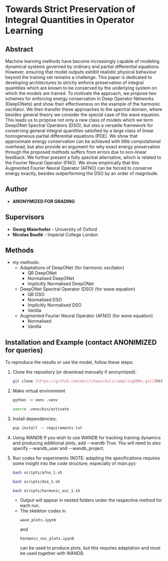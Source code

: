 # Towards Strict Preservation of Integral Quantities in Operator Learning

## Abstract
Machine learning methods have become increasingly capable of modeling dynamical systems governed by ordinary and partial differential equations. However, ensuring that model outputs exhibit realistic physical behaviour beyond the training set remains a challenge. This paper is dedicated to developing architectures to strictly enforce preservation of integral quantities which are known to be conserved by the underlying system on which the models are trained. To motivate the approach, we propose two schemes for enforcing energy conservation in Deep Operator Networks (DeepONets) and show their effectiveness on the example of the harmonic oscillator. We then transfer these approaches to the spectral domain, where besides general theory we consider the special case of the wave equation. This leads us to propose not only a new class of models which we term DeepONet Spectral Operators (DSO), but also a versatile framework for conserving general integral quantities satisfied by a large class of linear homogeneous partial differential equations (PDE). We show that approximate energy conservation can be achieved with little computational overhead, but also provide an argument for why exact energy preservation through the proposed methods suffers from errors due to non-linear feedback. We further present a fully spectral alternative, which is related to the Fourier Neural Operator (FNO). We show empirically that this Augmented Fourier Neural Operator (AFNO) can be forced to conserve energy exactly, besides outperforming the DSO by an order of magnitude.

## Author 

- **ANONYMIZED FOR GRADING**

## Supervisors

- **Georg Maierhofer** - University of Oxford
- **Nicolas Boullé** - Imperial College London


## Methods
- my methods:
    - Adaptations of DeepONet (for harmonic oscillator)
      - QR DeepONet
      - Normalised DeepONet
      - Implicitly Normalised DeepONet
    - DeepONet Spectral Operator (DSO) (for wave equation)
      - QR DSO
      - Normalised DSO
      - Implicitly Normalised DSO
      - Vanilla
    - Augmented Fourier Neural Operator (AFNO) (for wave equation)
      - Normalised
      - Vanilla

## Installation and Example (contact ANONIMIZED for queries)

To reproduce the results or use the model, follow these steps:

1. Clone the repository (or download manually if anonymized):
    ```bash
    git clone [https://github.com/moritzhauschulz/samplingEBMs.git](https://github.com/moritzhauschulz/structure_preserving_operator_learning.git)
    ```
2. Make virtual environment
    ```bash
    python -m venv .venv
    ```
    ```bash
    source .venv/bin/activate
    ```

2. Install dependencies:
    ```bash
    pip install -r requirements.txt
    ```

3. Using WANDB
    If you wish to use WANDB for tracking training dynamics and producing additional plots, add --wandb True. You will need to also specify --wandb_user and --wandb_project.

5. Run codes for experiments (NOTE: adapting the specifications requires some insight into the code structure, especially of main.py):
    ```bash 
    bash scripts/afno_1.sh
    ```
    ```bash
    bash scripts/dso_1.sh
    ```
    ```bash
    bash scripts/harmonic_osc_1.sh
    ```
    - Output will appear in nested folders under the respective method for each run.
    - The skeleton codes in
      ```
      wave_plots.ipynb
      ```
      and
      ```
      harmonic_osc_plots.ipynb
      ```
      can be used to produce plots, but this requires adaptation and must be used together with WANDB.

